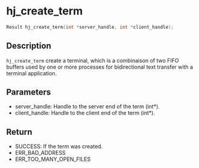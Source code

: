 # hj_create_term

```c
Result hj_create_term(int *server_handle, int *client_handle);
```

## Description

`hj_create_term` create a terminal, which is a combinaison of two FIFO buffers used by one or more processes for bidirectional text transfer with a terminal application.

## Parameters

- server_handle: Handle to the server end of the term (int*).
- client_handle: Handle to the client end of the term (int*).

## Return

- SUCCESS: If the term was created.
- ERR_BAD_ADDRESS
- ERR_TOO_MANY_OPEN_FILES
